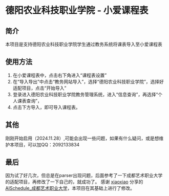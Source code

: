 # 德阳农业科技职业学院 - 小爱课程表

## 简介

本项目是支持德阳农业科技职业学院学生通过教务系统将课表导入至小爱课程表

## 使用方法

1. 在小爱课程表中，点击右下角进入“课程表设置”
2. 在“导入导出”中点击“教务网站导入”，选择“德阳农业科技职业学院”，选择好适配项目，点击“开始导入”
3. 登录进入德阳农业科技职业学院教务管理系统，进入“信息查询”，再选择“个人课表查询”，
4. 点击下方导入，即可导入课程表。

## 其他

刚刚开始启用（2024.11.28）,可能会出现一些问题，如果有什么疑问，或是想维护本项目，可以加QQ：2092133834

## 最后

因为试了好几次，但总是在parser出现问题，后面参考了一下成都艺术职业大学的适配项目，再修改了一下自己的，就成功了。
感谢 [xiaoxiao](https://gitee.com/alovelygirl) 分享的 [AISchedule_成都艺术职业大学](https://gitee.com/alovelygirl/aishedule/tree/master/%E6%AD%A3%E6%96%B9%E6%95%99%E5%8A%A1/%E6%AD%A3%E6%96%B9%E6%95%99%E5%8A%A1/%E6%88%90%E9%83%BD%E8%89%BA%E6%9C%AF%E8%81%8C%E4%B8%9A%E5%A4%A7%E5%AD%A6)，本项目在其基础上进行了修改。
